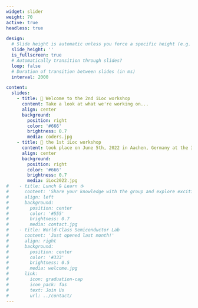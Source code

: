 ```yaml
---
widget: slider
weight: 70
active: true
headless: true

design:
  # Slide height is automatic unless you force a specific height (e.g. '400px')
  slide_height: ''
  is_fullscreen: true
  # Automatically transition through slides?
  loop: false
  # Duration of transition between slides (in ms)
  interval: 2000

content:
  slides:
    - title: 👋 Welcome to the 2nd iLoc workshop
      content: Take a look at what we're working on...
      align: center
      background:
        position: right
        color: '#666'
        brightness: 0.7
        media: coders.jpg
    - title: 👋 the 1st iLoc workshop
      content: took place on June 5th, 2022 in Aachen, Germany at the 33rd IEEE IV
      align: center
      background:
        position: right
        color: '#666'
        brightness: 0.7
        media: iLoc2022.jpg
#    - title: Lunch & Learn ☕️
#      content: 'Share your knowledge with the group and explore exciting new topics together!'
#      align: left
#      background:
#        position: center
#        color: '#555'
#        brightness: 0.7
#        media: contact.jpg
#    - title: World-Class Semiconductor Lab
#      content: 'Just opened last month!'
#      align: right
#      background:
#        position: center
#        color: '#333'
#        brightness: 0.5
#        media: welcome.jpg
#      link:
#        icon: graduation-cap
#        icon_pack: fas
#        text: Join Us
#        url: ../contact/
---
```


